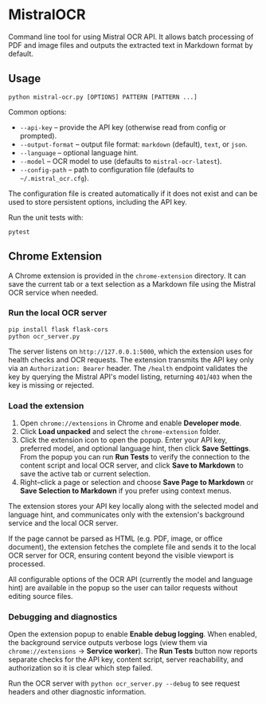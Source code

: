 # MistralOCR

Command line tool for using Mistral OCR API. It allows batch processing of PDF
and image files and outputs the extracted text in Markdown format by default.

## Usage

```
python mistral-ocr.py [OPTIONS] PATTERN [PATTERN ...]
```

Common options:

- `--api-key` – provide the API key (otherwise read from config or prompted).
- `--output-format` – output file format: `markdown` (default), `text`, or `json`.
- `--language` – optional language hint.
- `--model` – OCR model to use (defaults to `mistral-ocr-latest`).
- `--config-path` – path to configuration file (defaults to `~/.mistral_ocr.cfg`).

The configuration file is created automatically if it does not exist and can be
used to store persistent options, including the API key.

Run the unit tests with:

```
pytest
```

## Chrome Extension

A Chrome extension is provided in the `chrome-extension` directory. It can
save the current tab or a text selection as a Markdown file using the Mistral
OCR service when needed.

### Run the local OCR server

```
pip install flask flask-cors
python ocr_server.py
```

The server listens on `http://127.0.0.1:5000`, which the extension uses for
health checks and OCR requests. The extension transmits the API key only via an
`Authorization: Bearer` header. The `/health` endpoint validates the key by
querying the Mistral API's model listing, returning `401`/`403` when the key is
missing or rejected.

### Load the extension

1. Open `chrome://extensions` in Chrome and enable **Developer mode**.
2. Click **Load unpacked** and select the `chrome-extension` folder.
3. Click the extension icon to open the popup. Enter your API key, preferred
   model, and optional language hint, then click **Save Settings**. From the
   popup you can run **Run Tests** to verify the connection to the content
   script and local OCR server, and click
   **Save to Markdown** to save the active tab or current selection.
4. Right–click a page or selection and choose **Save Page to Markdown** or
   **Save Selection to Markdown** if you prefer using context menus.

The extension stores your API key locally along with the selected model and
language hint, and communicates only with the extension's background service and
the local OCR server.

If the page cannot be parsed as HTML (e.g. PDF, image, or office document), the
extension fetches the complete file and sends it to the local OCR server for
OCR, ensuring content beyond the visible viewport is processed.

All configurable options of the OCR API (currently the model and language hint)
are available in the popup so the user can tailor requests without editing
source files.

### Debugging and diagnostics

Open the extension popup to enable **Enable debug logging**. When enabled, the
background service outputs verbose logs (view them via `chrome://extensions`
→ **Service worker**). The **Run Tests** button now reports separate checks for
the API key, content script, server reachability, and authorization so it is
clear which step failed.

Run the OCR server with `python ocr_server.py --debug` to see request headers
and other diagnostic information.

